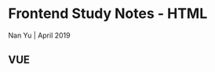 # Frontend Study Notes - HTML  
Nan Yu | April 2019   
  
## VUE

<!--stackedit_data:
eyJoaXN0b3J5IjpbLTE4MjM3MzI4MDgsLTcxMDE1ODMyNl19
-->